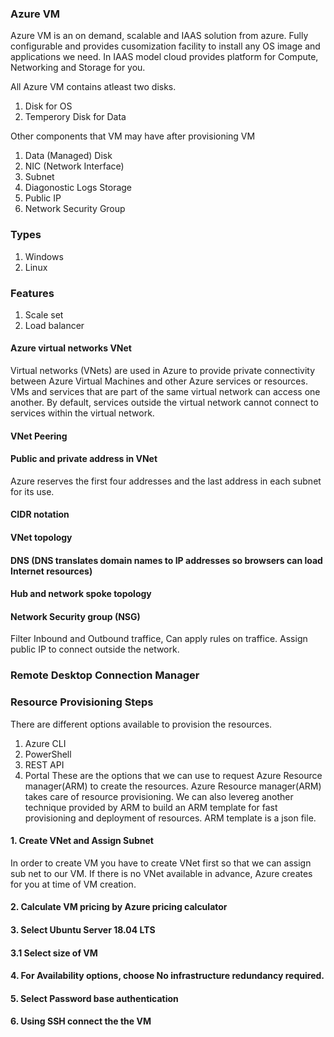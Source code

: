 ### Azure VM

Azure VM is an on demand, scalable and IAAS solution from azure. Fully configurable and provides cusomization facility to install any OS image and applications we need.
In IAAS model cloud provides platform for Compute, Networking and Storage for you.

All Azure VM contains atleast two disks.
1. Disk for OS
2. Temperory Disk for Data

Other components that VM may have after provisioning VM
1. Data (Managed) Disk
2. NIC (Network Interface) 
3. Subnet
4. Diagonostic Logs Storage
5. Public IP
6. Network Security Group
  
### Types
1. Windows
2. Linux

### Features
1. Scale set
2. Load balancer 

#### Azure virtual networks VNet
Virtual networks (VNets) are used in Azure to provide private connectivity between Azure Virtual Machines and other Azure services or resources. 
VMs and services that are part of the same virtual network can access one another.
By default, services outside the virtual network cannot connect to services within the virtual network.

#### VNet Peering
#### Public and private address in VNet
Azure reserves the first four addresses and the last address in each subnet for its use.

#### CIDR notation
#### VNet topology
#### DNS (DNS translates domain names to IP addresses so browsers can load Internet resources)
#### Hub and network spoke topology

#### Network Security group (NSG)
Filter Inbound and Outbound traffice, Can apply rules on traffice. Assign public IP to connect outside the network.

### Remote Desktop Connection Manager


### Resource Provisioning Steps
There are different options available to provision the resources. 
1. Azure CLI
2. PowerShell
3. REST API
4. Portal
These are the options that we can use to request Azure Resource manager(ARM) to create the resources. Azure Resource manager(ARM) takes care of resource provisioning.
We can also levereg another technique provided by ARM to build an ARM template for fast provisioning and deployment of resources. ARM template is a json file.

#### 1. Create VNet and Assign Subnet
In order to create VM you have to create VNet first so that we can assign sub net to our VM. If there is no VNet available in advance, Azure creates for you at time
of VM creation.
#### 2. Calculate VM pricing by Azure pricing calculator
#### 3. Select Ubuntu Server 18.04 LTS
#### 3.1 Select size of VM
#### 4. For Availability options, choose No infrastructure redundancy required.
#### 5. Select Password base authentication
#### 6. Using SSH connect the the VM
